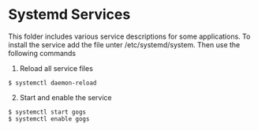 # Systemd Services 

This folder includes various service descriptions for some applications.
To install the service add the file unter /etc/systemd/system. 
Then use the following commands

  1. Reload all service files
  
    $ systemctl daemon-reload
    
  2. Start and enable the service
  
    $ systemctl start gogs
    $ systemctl enable gogs
